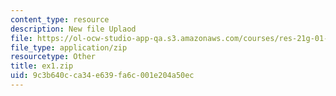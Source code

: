 ```yaml
---
content_type: resource
description: New file Uplaod
file: https://ol-ocw-studio-app-qa.s3.amazonaws.com/courses/res-21g-01-kana-spring-2010/9c3b640cca34e639fa6c001e204a50ec_ex1.zip
file_type: application/zip
resourcetype: Other
title: ex1.zip
uid: 9c3b640c-ca34-e639-fa6c-001e204a50ec
---
```

